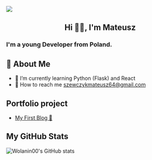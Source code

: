 ![](https://camo.githubusercontent.com/f6decabc6a509fd6d5d8a1053fedc3ad96458e223c6a9f8f312d125b6e833c7b/68747470733a2f2f692e696d6775722e636f6d2f6958754c3148472e706e67)
<h2 style="text-align: center;"> Hi 🙋‍♂️, I'm Mateusz </h2>
<h3> I'm a young Developer from Poland.</h3>

## 👦 About Me 
- 🧠 I’m currently learning Python (Flask) and React
- 📩 How to reach me szewczykmateusz64@gmail.com

## Portfolio project
- [My First Blog 📖](https://github.com/Wolanin00/My_First_Blog)

## My GitHub Stats
![Wolanin00's GitHub stats](https://github-readme-stats.vercel.app/api?username=Wolanin00&show_icons=true&theme=radical)
